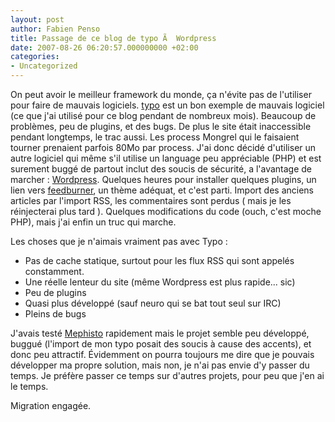 ```yaml
---
layout: post
author: Fabien Penso
title: Passage de ce blog de typo Ã  Wordpress
date: 2007-08-26 06:20:57.000000000 +02:00
categories:
- Uncategorized
---
```

On peut avoir le meilleur framework du monde, ça n'évite pas de l'utiliser pour faire de mauvais logiciels. <a href="http://typosphere.org/">typo</a> est un bon exemple de mauvais logiciel (ce que j'ai utilisé pour ce blog pendant de nombreux mois). Beaucoup de problèmes, peu de plugins, et des bugs. De plus le site était inaccessible pendant longtemps, le trac aussi. Les process Mongrel qui le faisaient tourner prenaient parfois 80Mo par process. J'ai donc décidé d'utiliser un autre logiciel qui même s'il utilise un language peu appréciable (PHP) et est surement buggé de partout inclut des soucis de sécurité, a l'avantage de marcher : <a href="http://www.wordpress.org/">Wordpress</a>. Quelques heures pour installer quelques plugins, un lien vers <a href="http://" title="http://www.feedburner.com/">feedburner</a>, un thème adéquat, et c'est parti. Import des anciens articles par l'import RSS, les commentaires sont perdus ( mais je les réinjecterai plus tard ). Quelques modifications du code (ouch, c'est moche PHP), mais j'ai enfin un truc qui marche.

Les choses que je n'aimais vraiment pas avec Typo :
<ul>
	<li>Pas de cache statique, surtout pour les flux RSS qui sont appelés constamment.</li>
	<li>Une réelle lenteur du site (même Wordpress est plus rapide... sic)</li>
	<li>Peu de plugins</li>
	<li>Quasi plus développé (sauf neuro qui se bat tout seul sur IRC)</li>
	<li>Pleins de bugs</li>
</ul>
J'avais testé <a href="http://mephistoblog.com/">Mephisto</a> rapidement mais le projet semble peu développé, buggué (l'import de mon typo posait des soucis à cause des accents), et donc peu attractif. Évidemment on pourra toujours me dire que je pouvais développer ma propre solution, mais non, je n'ai pas envie d'y passer du temps. Je préfère passer ce temps sur d'autres projets, pour peu que j'en ai le temps.

Migration engagée.
